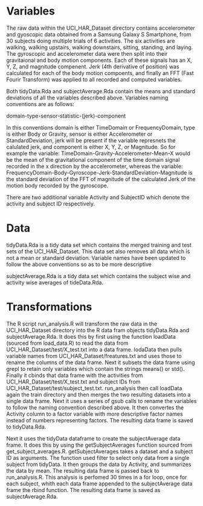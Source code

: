 # Variables

The raw data within the UCI_HAR_Dataset directory contains accelerometer and gyoscopic data obtained from a Samsung Galaxy S Smartphone, 
from 30 subjects doing multiple trials of 6 activities. The six activities are walking, walking upstairs, walking downstairs, sitting, standing, and laying. 
The gyroscopic and accelerometer data were then split into their gravitaional and body motion components. Each of these signals has an X, Y, Z, and magnitude compenent.
Jerk (4th derivative of position) was calculated for each of the body motion compoents, and finally an FFT (Fast Fourir Transform) was applied to all recorded and
computed variables. 

Both tidyData.Rda and subjectAverage.Rda contain the means and standard deviations of all the variables described above. Variables naming conventions are as follows:

domain-type-sensor-statistic-(jerk)-component

In this conventions domain is either TimeDomain or FrequencyDomain, type is either Body or Gravity, sensor is either Accelerometer or StandardDeviation, jerk 
will be present if the variable represnets the calulated jerk, and component is either X, Y, Z, or Magnitude. So for example the variable: 
TimeDomain-Gravity-Accelerometer-Mean-X would be the mean of the gravitational component of the time domain signal recorded in the x direction by the accelerometer, 
whereas the variable: FrequencyDomain-Body-Gyroscope-Jerk-StandardDeviation-Magnitude is the standard deviation of the FFT of magnitude of the calculated Jerk of the 
motion body recorded by the gyroscope.

There are two additional variable Activity and SubjectID which denote the activity and subject ID respectively.

# Data

tidyData.Rda is a tidy data set which contains the merged training and test sets of the UCI_HAR_Dataset. This data set also removes all data which is not a mean
or standard deviation. Variable names have been updated to follow the above conventions so as to be more descriptive

subjectAverage.Rda is a tidy data set which contains the subject wise and activity wise averages of tideData.Rda.

# Transformations

The R script run_analysis.R will transform the raw data in the UCI_HAR_Dataset directory into the R data fram objects tidyData.Rda and subjectAverage.Rda. It does this
by first using the function loadData (sourced from load_data.R) to read the data from UCI_HAR_Dataset/test/X_test.txt into a data frame. lodaData then pulls variable names 
from UCI_HAR_Dataset/freatures.txt and uses those to rename the columns of the data frame. Next it subsets the data frame using grepl to retain only variables which 
contain the strings means() or std(). Finally it cbinds that data frame with the activities from UCI_HAR_Dataset/test/X_test.txt and subject IDs from 
UCI_HAR_Dataset/test/subject_test.txt. run_analysis then call loadData again the train directory and then merges the two resulting datasets into a single data frame. Next 
it uses a series of gsub calls to rename the variables to follow the naming convention described above. It then convertes the Activity column to a factor variable 
with more descriptive factor names instead of numbers representing factors. The resulting data frame is saved to tidyData.Rda.

Next it uses the tidyData dataframe to create the subjectAverage data frame. It does this by using the getSubjectAverages function sourced from get_subject_averages.R. 
getSubjectAverages takes a dataset and a subject ID as arguments. The function used filter to select only data from a single subject from tidyData. It then groups 
the data by Activity, and summarizes the data by mean. The resulting data frame is passed back to run_analysis.R. This analysis is perfomed 30 times in a for loop, once 
for each subject, whith each data frame appended to the subjectAverage data frame the rbind function. The resulting data frame is saved as subjectAverage.Rda.


